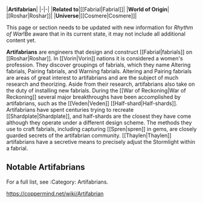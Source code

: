 |**Artifabrian**|
|-|-|
|**Related to**|[[Fabrial\|Fabrial]]|
|**World of Origin**|[[Roshar\|Roshar]]|
|**Universe**|[[Cosmere\|Cosmere]]|

This page or section needs to be updated with new information for *Rhythm of War*!Be aware that in its current state, it may not include all additional content yet.

**Artifabrians** are engineers that design and construct [[Fabrial\|fabrials]] on [[Roshar\|Roshar]]. In [[Vorin\|Vorin]] nations it is considered a women's profession.
They discover groupings of fabrials, which they name Altering fabrials, Pairing fabrials, and Warning fabrials. Altering and Pairing fabrials are areas of great interest to artifabrians and are the subject of much research and theorizing. Aside from their research, artifabrians also take on the duty of installing new fabrials.
During the [[War of Reckoning\|War of Reckoning]] several major breakthroughs have been accomplished by artifabrians, such as the [[Veden\|Veden]] [[Half-shard\|Half-shards]]. Artifabrians have spent centuries trying to recreate [[Shardplate\|Shardplate]], and half-shards are the closest they have come although they operate under a different design scheme.
The methods they use to craft fabrials, including capturing [[Spren\|spren]] in gems, are closely guarded secrets of the artifabrian community. [[Thaylen\|Thaylen]] artifabrians have a secretive means to precisely adjust the Stormlight within a fabrial.

## Notable Artifabrians
For a full list, see :Category: Artifabrians.





https://coppermind.net/wiki/Artifabrian